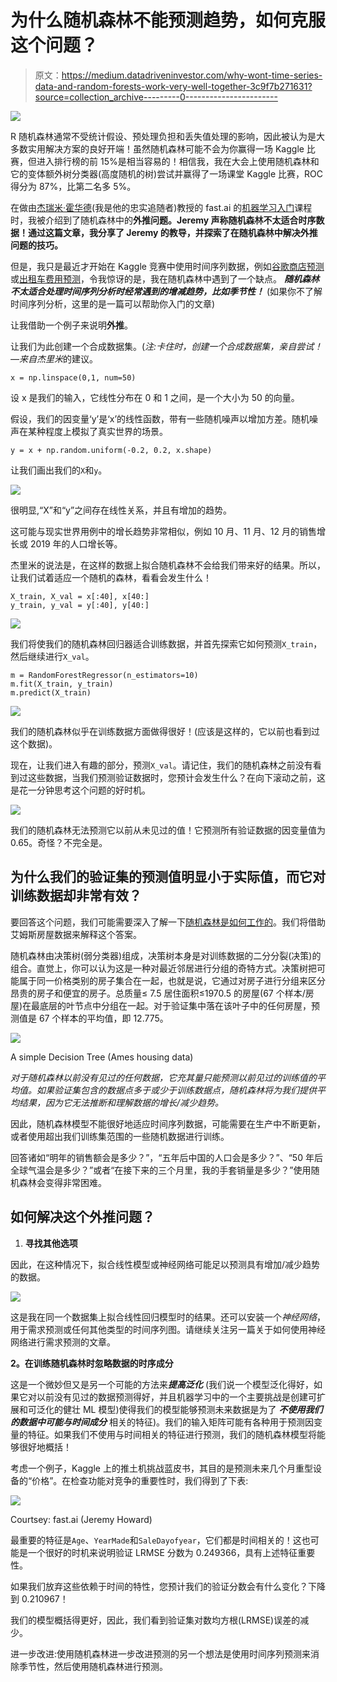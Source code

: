# 为什么随机森林不能预测趋势，如何克服这个问题？

> 原文：<https://medium.datadriveninvestor.com/why-wont-time-series-data-and-random-forests-work-very-well-together-3c9f7b271631?source=collection_archive---------0----------------------->

[![](img/11017ed83459ad34a52b67137caf4cf4.png)](http://www.track.datadriveninvestor.com/1B9E)

R 随机森林通常不受统计假设、预处理负担和丢失值处理的影响，因此被认为是大多数实用解决方案的良好开端！虽然随机森林可能不会为你赢得一场 Kaggle 比赛，但进入排行榜的前 15%是相当容易的！相信我，我在大会上使用随机森林和它的变体额外树分类器(高度随机的树)尝试并赢得了一场课堂 Kaggle 比赛，ROC 得分为 87%，比第二名多 5%。

在做由[杰瑞米·霍华德](https://en.wikipedia.org/wiki/Jeremy_Howard_(entrepreneur))(我是他的忠实追随者)教授的 fast.ai 的[机器学习入门](https://course.fast.ai/ml)课程时，我被介绍到了随机森林中的**外推问题。Jeremy 声称随机森林不太适合时序数据！通过这篇文章，我分享了 Jeremy 的教导，并探索了在随机森林中解决外推问题的技巧。**

但是，我只是最近才开始在 Kaggle 竞赛中使用时间序列数据，例如[谷歌商店预测](https://www.kaggle.com/c/ga-customer-revenue-prediction)或[出租车费用预测](https://www.kaggle.com/c/new-york-city-taxi-fare-prediction)，令我惊讶的是，我在随机森林中遇到了一个缺点。 ***随机森林不太适合处理时间序列分析时经常遇到的增减趋势，比如季节性！*** (如果你不了解时间序列分析，这里的是一篇可以帮助你入门的文章)

让我借助一个例子来说明**外推**。

让我们为此创建一个合成数据集。(*注:卡住时，创建一个合成数据集，亲自尝试！—来自杰里米*的建议。

```
x = np.linspace(0,1, num=50)
```

设 x 是我们的输入，它线性分布在 0 和 1 之间，是一个大小为 50 的向量。

假设，我们的因变量‘y’是‘x’的线性函数，带有一些随机噪声以增加方差。随机噪声在某种程度上模拟了真实世界的场景。

```
y = x + np.random.uniform(-0.2, 0.2, x.shape)
```

让我们画出我们的`X`和`y`。

![](img/e3c6251214fdc86e2e41366a9702cd8a.png)

很明显,“X”和“y”之间存在线性关系，并且有增加的趋势。

这可能与现实世界用例中的增长趋势非常相似，例如 10 月、11 月、12 月的销售增长或 2019 年的人口增长等。

杰里米的说法是，在这样的数据上拟合随机森林不会给我们带来好的结果。所以，让我们试着适应一个随机的森林，看看会发生什么！

```
X_train, X_val = x[:40], x[40:]
y_train, y_val = y[:40], y[40:]
```

![](img/c44a2854502cebf1f3e070c337b37e0d.png)

我们将使我们的随机森林回归器适合训练数据，并首先探索它如何预测`X_train`，然后继续进行`X_val`。

```
m = RandomForestRegressor(n_estimators=10)
m.fit(X_train, y_train)
m.predict(X_train)
```

![](img/f8f6e4d0bb6cbc5a0e8eda44a567d7f9.png)

我们的随机森林似乎在训练数据方面做得很好！(应该是这样的，它以前也看到过这个数据)。

现在，让我们进入有趣的部分，预测`X_val`。请记住，我们的随机森林之前没有看到过这些数据，当我们预测验证数据时，您预计会发生什么？在向下滚动之前，这是花一分钟思考这个问题的好时机。

![](img/f4965baf5cde4da53ffd40fe7e1bfa86.png)

我们的随机森林无法预测它以前从未见过的值！它预测所有验证数据的因变量值为 0.65。奇怪？不完全是。

## **为什么我们的验证集的预测值明显小于实际值，而它对训练数据却非常有效？**

要回答这个问题，我们可能需要深入了解一下[随机森林是如何工作的](https://link.medium.com/oBMyj5bG1S)。我们将借助艾姆斯房屋数据来解释这个答案。

随机森林由决策树(弱分类器)组成，决策树本身是对训练数据的二分分裂(决策)的组合。直觉上，你可以认为这是一种对最近邻居进行分组的奇特方式。决策树把可能属于同一价格类别的房子集合在一起，也就是说，它通过对房子进行分组来区分昂贵的房子和便宜的房子。总质量≤ 7.5 居住面积≤1970.5 的房屋(67 个样本/房屋)在最底层的叶节点中分组在一起。对于验证集中落在该叶子中的任何房屋，预测值是 67 个样本的平均值，即 12.775。

![](img/fbf3a4ab88966397cdf9730314938864.png)

A simple Decision Tree (Ames housing data)

*对于随机森林以前没有见过的任何数据，它充其量只能预测以前见过的训练值的平均值。如果验证集包含的数据点多于或少于训练数据点，随机森林将为我们提供平均结果，因为它无法推断和理解数据的增长/减少趋势。*

因此，随机森林模型不能很好地适应时间序列数据，可能需要在生产中不断更新，或者使用超出我们训练集范围的一些随机数据进行训练。

回答诸如“明年的销售额会是多少？”，“五年后中国的人口会是多少？”、“50 年后全球气温会是多少？”或者“在接下来的三个月里，我的手套销量是多少？”使用随机森林会变得非常困难。

## **如何解决这个外推问题？**

1.  **寻找其他选项**

因此，在这种情况下，拟合线性模型或神经网络可能足以预测具有增加/减少趋势的数据。

![](img/79c90f22c46820c99e449161dc69a823.png)

这是我在同一个数据集上拟合线性回归模型时的结果。还可以安装一个*神经网络*，用于需求预测或任何其他类型的时间序列图。请继续关注另一篇关于如何使用神经网络进行需求预测的文章。

**2。在训练随机森林时忽略数据的时序成分**

这是一个微妙但又是另一个可能的方法来***提高泛化*** (我们说一个模型泛化得好，如果它对以前没有见过的数据预测得好，并且机器学习中的一个主要挑战是创建可扩展和可泛化的健壮 ML 模型)使得我们的模型能够预测未来数据是为了 ***不使用我们的数据中可能与时间成分*** 相关的特征)。我们的输入矩阵可能有各种用于预测因变量的特征。如果我们不使用与时间相关的特征进行预测，我们的随机森林模型将能够很好地概括！

考虑一个例子，Kaggle 上的推土机挑战蓝皮书，其目的是预测未来几个月重型设备的“价格”。在检查功能对竞争的重要性时，我们得到了下表:

![](img/398500036aa6453b9b0ca1d99bf7b014.png)

Courtsey: fast.ai (Jeremy Howard)

最重要的特征是`Age`、`YearMade`和`SaleDayofyear`，它们都是时间相关的！这也可能是一个很好的时机来说明验证 LRMSE 分数为 0.249366，具有上述特征重要性。

如果我们放弃这些依赖于时间的特性，您预计我们的验证分数会有什么变化？下降到 0.210967！

我们的模型概括得更好，因此，我们看到验证集对数均方根(LRMSE)误差的减少。

进一步改进:使用随机森林进一步改进预测的另一个想法是使用时间序列预测来消除季节性，然后使用随机森林进行预测。